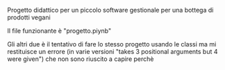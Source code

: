 Progetto didattico per un piccolo software gestionale per una bottega di prodotti vegani

Il file funzionante è "progetto.piynb"

Gli altri due è il tentativo di fare lo stesso progetto usando le classi ma mi restituisce un errore (in varie versioni "takes 3 positional arguments but 4 were given") che non sono riuscito a capire perchè 